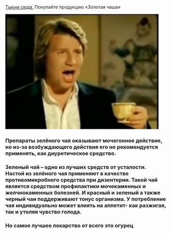<html>
    <body>
        <a href="https://www.youtube.com/watch?v=AJVNYYS_Fjg&t=17s">Тыкни сюда.</a>
        Покупайте продукцию &laquo;Золотая чаша&raquo;
        <p>
            <img src="hqdefault.jpg" width="480" height="360" alt="" />
        </p>
        <p>
            <h3>Препараты зелёного чая оказывают мочегонное действие, но из-за возбуждающего действия его не рекомендуется применять, как диуретическое средство.</h3>
        </p>
        <p>
            <h3>Зеленый чай – одно из лучших средств от усталости. Настой из зелёного чая применяют в качестве противомикробного средства при дизентерии.
            Такой чай является средством профилактики мочекаменных и желчнокаменных болезней. И красный и зеленый а также черный чаи поддерживают тонус
            организма. У потребление чая индивидуально может влиять на аппетит- как разжигая, так и утоляя чувство голода.</h3>
        </p>
        <p>
            <h3>Но самое лучшее лекарство от всего это огурец</h3>
        </p>
    </body>
</html>
